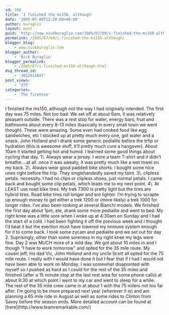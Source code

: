 ```yaml
---
id: 398
title: 'I finished the ms150, although'
date: '2005-07-09T12:20:00+00:00'
author: buraglio
layout: post
guid: 'http://new.nickburaglio.com/2005/07/09/i-finished-the-ms150-although/'
permalink: /2005/07/09/i-finished-the-ms150-although/
blogger_blog:
    - www.nickburaglio.com
blogger_author:
    - 'Nick Buraglio'
blogger_permalink:
    - /2005/07/i-finished-ms150-although.html
dsq_thread_id:
    - '3652611687'
post_views:
    - '275'
categories:
    - 'The firehose'
---
```


<div></div>I finished the ms150, although not the way I had originally intended. The first day was 75 miles. Not too bad. We set off at about 6am, it was relatively pleasant outside. There was a rest stop for water, energy bars, fruit and bathrooms about every 8-13 miles (basically in every small town we went though). These were amazing. Some even had cooked food like egg sandwiches, etc I stocked up at pretty much every one, got water and a snack. John Holland and I drank some generic pedialite before the trfip or hydration (this is awesome stuff, it’ll pretty much cure a hangover). About 10am it started getting hot and humid. I learned some good things about cycling that day.  
1\. Always wear a jersey. I wore a team T-shirt and it didn’t breathe….at all. once it was sweaty, it was pretty much like a wet towel on my back.  
2\. Always wear good padded bike shorts. I bought some nice ones right before the trip. They singlehandedly saved my taint.  
3\. clipless petals. necessity. I had no clips or clipless shoes, just normal petals. I came back and bought some clip petals, which leads me to my next point.  
4\. At LEAST use road bike tires. My trek 7300 is pretty light but the tires are hybrid tires. Road bike tires roll longer and are lighter. I’m trying to scrapte up enough money to get either a trek 1200 or (more likely) a trek 1000 for longer rides. I’ve also been looking at several Bianchi models.  
We finished the first day about 1pm, ate, drank some more pedialite and went to bed. My right knee was a little sore when I woke up at 4:30am on Sunday and I had the start of a cold. I had been fighting it off the previous week and I thought I’d beat it but the exertion must have lowered my immune system enough for it to come back. I took some zycam and pedialite and we set out for day 2. Suprisingly, other than some soreness in my right knee my legs were fine.  
Day 2 was MUCH more of a mild day. We got about 10 miles in and I though “I have to work tomorrow” and opted for the 35 mile route. My cousin jeff, his dad Vic, John Holland and my uncle Scott all opted for the 75 mile route. I really with I would have done it but I fear that if I had I would not have been able to work on Monday.  
I was somewhat disapointed with myself so I pushed as hard as I could for the rest of the 35 miles and finished (after a 15 minute stop at the last rest area for some phone calls) at about 9:30 at which point I went to my car and went to sleep for a while. The rest of the 35 mile crew came in at about 1 with the 75 milers not too far after.  
I’m going to be more prepared next year (wherever it is) and am planning a 65 mile ride in August as well as some rides to Clinton from Savoy before the season ends. More detailed account can be found at [here](http://www.teamremarkable.com/)

<div></div>